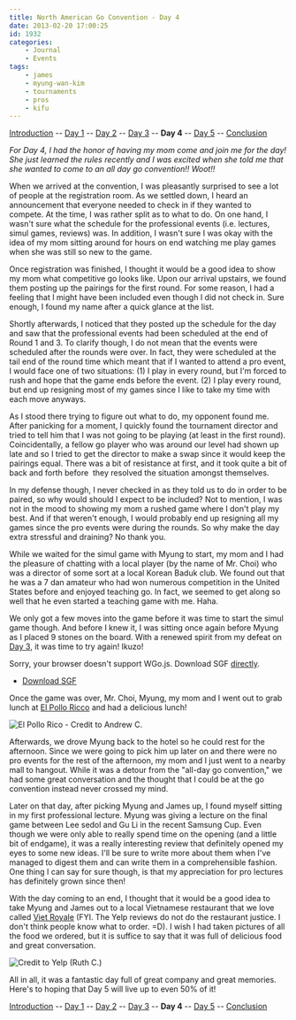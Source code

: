 ```yaml
---
title: North American Go Convention - Day 4
date: 2013-02-20 17:00:25
id: 1932
categories:
	- Journal
	- Events
tags:
	- james
	- myung-wan-kim
	- tournaments
	- pros
	- kifu
---
```


[Introduction](http://www.bengozen.com/north-american-go-convention/ "North American Go Convention!!!") -- [Day 1](http://www.bengozen.com/north-american-go-convention-day-1/ "North American Go Convention — Day 1") -- [Day 2](http://www.bengozen.com/north-american-go-convention-day-2/ "North American Go Convention — Day 2") -- [Day 3](http://www.bengozen.com/north-american-go-convention-day-3/ "North American Go Convention — Day 3") -- **Day 4** -- [Day 5](http://www.bengozen.com/north-american-go-convention-day-5/ "North American Go Convention — Day 5") -- [Conclusion](http://www.bengozen.com/north-american-go-convention-conclusion/ "North American Go Convention — Conclusion")

_For Day 4, I had the honor of having my mom come and join me for the day! She just learned the rules recently and I was excited when she told me that she wanted to come to an all day go convention!! Woot!!_

When we arrived at the convention, I was pleasantly surprised to see a lot of people at the registration room. As we settled down, I heard an announcement that everyone needed to check in if they wanted to compete. At the time, I was rather split as to what to do. On one hand, I wasn't sure what the schedule for the professional events (i.e. lectures, simul games, reviews) was. In addition, I wasn't sure I was okay with the idea of my mom sitting around for hours on end watching me play games when she was still so new to the game.

Once registration was finished, I thought it would be a good idea to show my mom what competitive go looks like. Upon our arrival upstairs, we found them posting up the pairings for the first round. For some reason, I had a feeling that I might have been included even though I did not check in. Sure enough, I found my name after a quick glance at the list.

<!--more-->

Shortly afterwards, I noticed that they posted up the schedule for the day and saw that the professional events had been scheduled at the end of Round 1 and 3. To clarify though, I do not mean that the events were scheduled after the rounds were over. In fact, they were scheduled at the tail end of the round time which meant that if I wanted to attend a pro event, I would face one of two situations: (1) I play in every round, but I'm forced to rush and hope that the game ends before the event. (2) I play every round, but end up resigning most of my games since I like to take my time with each move anyways.

As I stood there trying to figure out what to do, my opponent found me. After panicking for a moment, I quickly found the tournament director and tried to tell him that I was not going to be playing (at least in the first round). Coincidentally, a fellow go player who was around our level had shown up late and so I tried to get the director to make a swap since it would keep the pairings equal. There was a bit of resistance at first, and it took quite a bit of back and forth before  they resolved the situation amongst themselves.

In my defense though, I never checked in as they told us to do in order to be paired, so why would should I expect to be included? Not to mention, I was not in the mood to showing my mom a rushed game where I don't play my best. And if that weren't enough, I would probably end up resigning all my games since the pro events were during the rounds. So why make the day extra stressful and draining? No thank you.

While we waited for the simul game with Myung to start, my mom and I had the pleasure of chatting with a local player (by the name of Mr. Choi) who was a director of some sort at a local Korean Baduk club. We found out that he was a 7 dan amateur who had won numerous competition in the United States before and enjoyed teaching go. In fact, we seemed to get along so well that he even started a teaching game with me. Haha.

We only got a few moves into the game before it was time to start the simul game though. And before I knew it, I was sitting once again before Myung as I placed 9 stones on the board. With a renewed spirit from my defeat on [Day 3](http://www.bengozen.com/north-american-go-convention-day-3/ "North American Go Convention — Day 3"), it was time to try again! Ikuzo!

<article>
	<section data-wgo="/kifu/2013/2013.02.20-NAGC-Day-4.sgf" data-wgo-enablewheel="false" style="width: 100%">
	  <p>Sorry, your browser doesn't support WGo.js. Download SGF <a href="/kifu/2013/2013.02.20-NAGC-Day-4.sgf">directly</a>.</p>
	</section>
	<div><ul><li><a href="/kifu/2013/2013.02.20-NAGC-Day-4.sgf">Download SGF</a></li></ul></div>
</article>

Once the game was over, Mr. Choi, Myung, my mom and I went out to grab lunch at [El Pollo Ricco](http://www.yelp.com/biz/el-pollo-rico-arlington) and had a delicious lunch!

![El Pollo Rico - Credit to Andrew C.](/images/2013/02/elpolloricco.jpg)

Afterwards, we drove Myung back to the hotel so he could rest for the afternoon. Since we were going to pick him up later on and there were no pro events for the rest of the afternoon, my mom and I just went to a nearby mall to hangout. While it was a detour from the "all-day go convention," we had some great conversation and the thought that I could be at the go convention instead never crossed my mind.

Later on that day, after picking Myung and James up, I found myself sitting in my first professional lecture. Myung was giving a lecture on the final game between Lee sedol and Gu Li in the recent Samsung Cup. Even though we were only able to really spend time on the opening (and a little bit of endgame), it was a really interesting review that definitely opened my eyes to some new ideas. I'll be sure to write more about them when I've managed to digest them and can write them in a comprehensible fashion. One thing I can say for sure though, is that my appreciation for pro lectures has definitely grown since then!

With the day coming to an end, I thought that it would be a good idea to take Myung and James out to a local Vietnamese restaurant that we love called [Viet Royale](http://www.yelp.com/biz/viet-royale-falls-church) (FYI. The Yelp reviews do not do the restaurant justice. I don't think people know what to order. =D). I wish I had taken pictures of all the food we ordered, but it is suffice to say that it was full of delicious food and great conversation.

![Credit to Yelp (Ruth C.)](/images/2013/02/pho.jpg)

All in all, it was a fantastic day full of great company and great memories. Here's to hoping that Day 5 will live up to even 50% of it!

[Introduction](http://www.bengozen.com/north-american-go-convention/ "North American Go Convention!!!") -- [Day 1](http://www.bengozen.com/north-american-go-convention-day-1/ "North American Go Convention — Day 1") -- [Day 2](http://www.bengozen.com/north-american-go-convention-day-2/ "North American Go Convention — Day 2") -- [Day 3](http://www.bengozen.com/north-american-go-convention-day-3/ "North American Go Convention — Day 3") -- **Day 4** -- [Day 5](http://www.bengozen.com/north-american-go-convention-day-5/ "North American Go Convention — Day 5") -- [Conclusion](http://www.bengozen.com/north-american-go-convention-conclusion/ "North American Go Convention — Conclusion")
